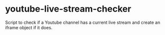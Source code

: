 # youtube-live-stream-checker
Script to check if a Youtube channel has a current live stream and create an iframe object if it does. 
